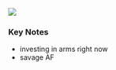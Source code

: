 
![](../assets/067998bd788a5e1a91a335371a2f641c.png)

### Key Notes
- investing in arms right now
- savage AF